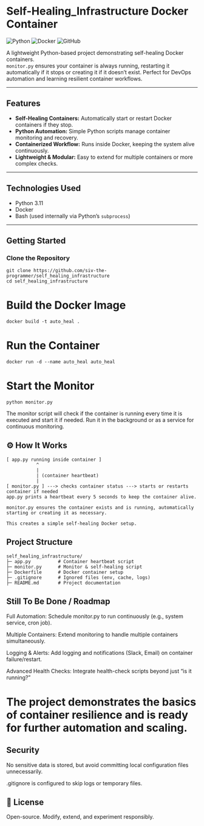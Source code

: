 # Self-Healing_Infrastructure Docker Container

![Python](https://img.shields.io/badge/Python-3.11-blue?logo=python)
![Docker](https://img.shields.io/badge/Docker-Container-blue?logo=docker)
![GitHub](https://img.shields.io/badge/GitHub-Repo-black?logo=github)

A lightweight Python-based project demonstrating self-healing Docker containers.  
`monitor.py` ensures your container is always running, restarting it automatically if it stops or creating it if it doesn’t exist. Perfect for DevOps automation and learning resilient container workflows.

---

## Features

- **Self-Healing Containers:** Automatically start or restart Docker containers if they stop.
- **Python Automation:** Simple Python scripts manage container monitoring and recovery.
- **Containerized Workflow:** Runs inside Docker, keeping the system alive continuously.
- **Lightweight & Modular:** Easy to extend for multiple containers or more complex checks.

---

## Technologies Used

- Python 3.11
- Docker
- Bash (used internally via Python’s `subprocess`)

---

## Getting Started

### Clone the Repository
```
git clone https://github.com/siv-the-programmer/self_healing_infrastructure
cd self_healing_infrastructure
```
# Build the Docker Image

```
docker build -t auto_heal .
```
# Run the Container
```
docker run -d --name auto_heal auto_heal
```
# Start the Monitor
```
python monitor.py
```
The monitor script will check if the container is running every time it is executed and start it if needed. Run it in the background or as a service for continuous monitoring.

⚙️ How It Works
-
```
[ app.py running inside container ]
           ^
           |
           | (container heartbeat)
           |
[ monitor.py ] ---> checks container status ---> starts or restarts container if needed
app.py prints a heartbeat every 5 seconds to keep the container alive.

monitor.py ensures the container exists and is running, automatically starting or creating it as necessary.

This creates a simple self-healing Docker setup.
```
Project Structure
-
```
self_healing_infrastructure/
├─ app.py          # Container heartbeat script
├─ monitor.py      # Monitor & self-healing script
├─ Dockerfile      # Docker container setup
├─ .gitignore      # Ignored files (env, cache, logs)
├─ README.md       # Project documentation
```

Still To Be Done / Roadmap
-
 Full Automation: Schedule monitor.py to run continuously (e.g., system service, cron job).

 Multiple Containers: Extend monitoring to handle multiple containers simultaneously.

 Logging & Alerts: Add logging and notifications (Slack, Email) on container failure/restart.

 Advanced Health Checks: Integrate health-check scripts beyond just “is it running?”


# The project demonstrates the basics of container resilience and is ready for further automation and scaling.


Security
-
No sensitive data is stored, but avoid committing local configuration files unnecessarily.

.gitignore is configured to skip logs or temporary files.

📖 License
-
Open-source. Modify, extend, and experiment responsibly.
